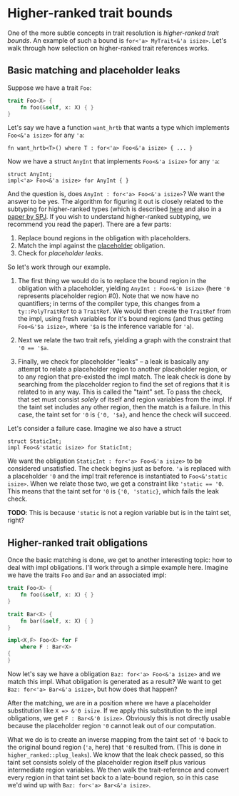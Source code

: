 # Higher-ranked trait bounds

One of the more subtle concepts in trait resolution is *higher-ranked trait
bounds*. An example of such a bound is `for<'a> MyTrait<&'a isize>`.
Let's walk through how selection on higher-ranked trait references
works.

## Basic matching and placeholder leaks

Suppose we have a trait `Foo`:

```rust
trait Foo<X> {
    fn foo(&self, x: X) { }
}
```

Let's say we have a function `want_hrtb` that wants a type which
implements `Foo<&'a isize>` for any `'a`:

```rust,ignore
fn want_hrtb<T>() where T : for<'a> Foo<&'a isize> { ... }
```

Now we have a struct `AnyInt` that implements `Foo<&'a isize>` for any
`'a`:

```rust,ignore
struct AnyInt;
impl<'a> Foo<&'a isize> for AnyInt { }
```

And the question is, does `AnyInt : for<'a> Foo<&'a isize>`? We want the
answer to be yes. The algorithm for figuring it out is closely related
to the subtyping for higher-ranked types (which is described [here][hrsubtype]
and also in a [paper by SPJ]. If you wish to understand higher-ranked
subtyping, we recommend you read the paper). There are a few parts:

1. Replace bound regions in the obligation with placeholders.
2. Match the impl against the [placeholder] obligation.
3. Check for _placeholder leaks_.

[hrsubtype]: ./hrtb.md
[placeholder]: ../appendix/glossary.html#placeholder
[paper by SPJ]: http://research.microsoft.com/en-us/um/people/simonpj/papers/higher-rank/

So let's work through our example.

1. The first thing we would do is to
replace the bound region in the obligation with a placeholder, yielding 
`AnyInt : Foo<&'0 isize>` (here `'0` represents placeholder region #0). 
Note that we now have no quantifiers;
in terms of the compiler type, this changes from a `ty::PolyTraitRef`
to a `TraitRef`. We would then create the `TraitRef` from the impl,
using fresh variables for it's bound regions (and thus getting
`Foo<&'$a isize>`, where `'$a` is the inference variable for `'a`).

2. Next
we relate the two trait refs, yielding a graph with the constraint
that `'0 == '$a`.

3. Finally, we check for placeholder "leaks" – a
leak is basically any attempt to relate a placeholder region to another
placeholder region, or to any region that pre-existed the impl match.
The leak check is done by searching from the placeholder region to find
the set of regions that it is related to in any way. This is called
the "taint" set. To pass the check, that set must consist *solely* of
itself and region variables from the impl. If the taint set includes
any other region, then the match is a failure. In this case, the taint
set for `'0` is `{'0, '$a}`, and hence the check will succeed.

Let's consider a failure case. Imagine we also have a struct

```rust,ignore
struct StaticInt;
impl Foo<&'static isize> for StaticInt;
```

We want the obligation `StaticInt : for<'a> Foo<&'a isize>` to be
considered unsatisfied. The check begins just as before. `'a` is
replaced with a placeholder `'0` and the impl trait reference is instantiated to
`Foo<&'static isize>`. When we relate those two, we get a constraint
like `'static == '0`. This means that the taint set for `'0` is `{'0,
'static}`, which fails the leak check.

**TODO**: This is because `'static` is not a region variable but is in the
taint set, right?

## Higher-ranked trait obligations

Once the basic matching is done, we get to another interesting topic:
how to deal with impl obligations. I'll work through a simple example
here. Imagine we have the traits `Foo` and `Bar` and an associated impl:

```rust
trait Foo<X> {
    fn foo(&self, x: X) { }
}

trait Bar<X> {
    fn bar(&self, x: X) { }
}

impl<X,F> Foo<X> for F
    where F : Bar<X>
{
}
```

Now let's say we have a obligation `Baz: for<'a> Foo<&'a isize>` and we match
this impl. What obligation is generated as a result? We want to get
`Baz: for<'a> Bar<&'a isize>`, but how does that happen?

After the matching, we are in a position where we have a placeholder
substitution like `X => &'0 isize`. If we apply this substitution to the
impl obligations, we get `F : Bar<&'0 isize>`. Obviously this is not
directly usable because the placeholder region `'0` cannot leak out of
our computation.

What we do is to create an inverse mapping from the taint set of `'0`
back to the original bound region (`'a`, here) that `'0` resulted
from. (This is done in `higher_ranked::plug_leaks`). We know that the
leak check passed, so this taint set consists solely of the placeholder
region itself plus various intermediate region variables. We then walk
the trait-reference and convert every region in that taint set back to
a late-bound region, so in this case we'd wind up with
`Baz: for<'a> Bar<&'a isize>`.
